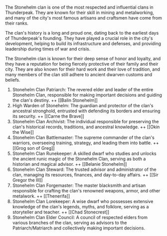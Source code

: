 The Stonehelm clan is one of the most respected and influential clans in Thunderpeak. They are known for their skill in mining and metalworking, and many of the city's most famous artisans and craftsmen have come from their ranks.

The clan's history is a long and proud one, dating back to the earliest days of Thunderpeak's founding. They have played a crucial role in the city's development, helping to build its infrastructure and defenses, and providing leadership during times of war and crisis.

The Stonehelm clan is known for their deep sense of honor and loyalty, and they have a reputation for being fiercely protective of their family and their city. They are also known for their hard work and their love of tradition, and many members of the clan still adhere to ancient dwarven customs and beliefs.


1. Stonehelm Clan Patriarch: The revered elder and leader of the entire Stonehelm Clan, responsible for making important decisions and guiding the clan's destiny. ++ [[Balin Stonehelm]]
2. High Warden of Stonehelm: The guardian and protector of the clan's ancestral stronghold, entrusted with defending its borders and ensuring its security. ++ [[Carne the Brave]]
3. Stonehelm Clan Archivist: The individual responsible for preserving the clan's historical records, traditions, and ancestral knowledge. ++ [[Okin the Wise]]
4. Stonehelm Clan Battlemaster: The supreme commander of the clan's warriors, overseeing training, strategy, and leading them into battle. ++ [[Grog son of Greg]]
5. Stonehelm Clan Runekeeper: A skilled dwarf who studies and unlocks the ancient runic magic of the Stonehelm Clan, serving as both a historian and magical advisor. ++ [[Belanie Stonehelm]] 
6. Stonehelm Clan Steward: The trusted advisor and administrator of the clan, managing its resources, finances, and day-to-day affairs. ++ [[Sir Gregor the III]]
7. Stonehelm Clan Forgemaster: The master blacksmith and artisan responsible for crafting the clan's renowned weapons, armor, and other metalwork. ++ [[Thenerifa]]
8. Stonehelm Clan Lorekeeper: A wise dwarf who possesses extensive knowledge of the clan's legends, myths, and folklore, serving as a storyteller and teacher. ++ [[Chad Stonecrest]]
10. Stonehelm Clan Elder Council: A council of respected elders from various branches of the clan, serving as advisors to the Patriarch/Matriarch and collectively making important decisions.